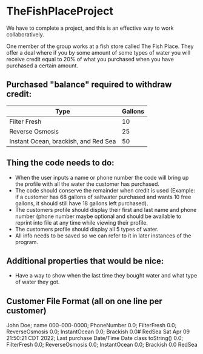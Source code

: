 # TheFishPlaceProject
 We have to complete a project, and this is an effective way to work collaboratively.

One member of the group works at a fish store called The Fish Place.
They offer a deal where if you by some amount of some types of water you will receive credit equal to 20% of what you purchased when you have purchased a certain amount.

## Purchased "balance" required to withdraw credit:
|Type|Gallons|
|-|-|
|Filter Fresh|10|
|Reverse Osmosis|25|
|Instant Ocean, brackish, and Red Sea|50|


## Thing the code needs to do:

- When the user inputs a name or phone number the code will bring up the profile with all the water the customer has purchased.
- The code should conserve the remainder when credit is used (Example: if a customer has 68 gallons of saltwater purchased and wants 10 free gallons, it should still have 18 gallons left purchased).
- The customers profile should display their first and last name and phone number (phone number maybe optional and should be available to reprint into file at any time while viewing their profile.
- The customers profile should display all 5 types of water. 
- All info needs to be saved so we can refer to it in later instances of the program.
## Additional properties that would be nice:
- Have a way to show when the last time they bought water and what type of water they got.


## Customer File Format (all on one line per customer)
John Doe;                       name
000-000-0000;                   PhoneNumber
0.0;                            FilterFresh
0.0;                            ReverseOsmosis
0.0;                            InstantOcean
0.0;                            Brackish
0.0#                            RedSea
Sat Apr 09 21:50:21 CDT 2022;   Last purchase Date/Time    Date class toString()
0.0;                            FilterFresh
0.0;                            ReverseOsmosis
0.0;                            InstantOcean
0.0;                            Brackish
0.0                             RedSea
